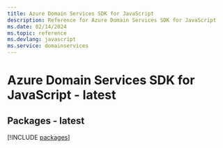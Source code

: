 ```yaml
---
title: Azure Domain Services SDK for JavaScript
description: Reference for Azure Domain Services SDK for JavaScript
ms.date: 02/14/2024
ms.topic: reference
ms.devlang: javascript
ms.service: domainservices
---
```

# Azure Domain Services SDK for JavaScript - latest
## Packages - latest
[!INCLUDE [packages](domain-services-index.md)]